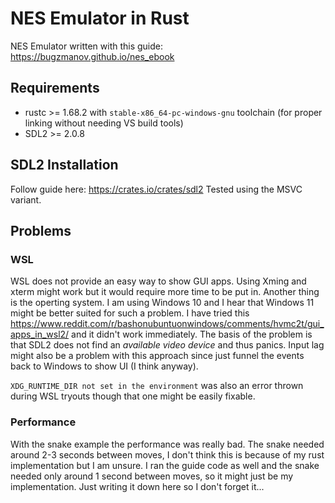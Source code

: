 # NES Emulator in Rust
NES Emulator written with this guide: https://bugzmanov.github.io/nes_ebook

## Requirements
- rustc >= 1.68.2 with `stable-x86_64-pc-windows-gnu` toolchain (for proper linking without needing VS build tools)
- SDL2 >= 2.0.8

## SDL2 Installation
Follow guide here: https://crates.io/crates/sdl2
Tested using the MSVC variant.

## Problems
### WSL
WSL does not provide an easy way to show GUI apps. Using Xming and xterm might work but it would require more time to be put in.
Another thing is the operting system. I am using Windows 10 and I hear that Windows 11 might be better suited for such a 
problem. I have tried this https://www.reddit.com/r/bashonubuntuonwindows/comments/hvmc2t/gui_apps_in_wsl2/ and it didn't work
immediately. The basis of the problem is that SDL2 does not find an _available video device_ and thus panics.
Input lag might also be a problem with this approach since just funnel the events back to Windows to show UI (I think anyway).

`XDG_RUNTIME_DIR not set in the environment` was also an error thrown during WSL tryouts though that one might be easily fixable.

### Performance
With the snake example the performance was really bad. The snake needed around 2-3 seconds between moves, I don't think this is
because of my rust implementation but I am unsure. I ran the guide code as well and the snake needed only around 1 second between 
moves, so it might just be my implementation. Just writing it down here so I don't forget it...
